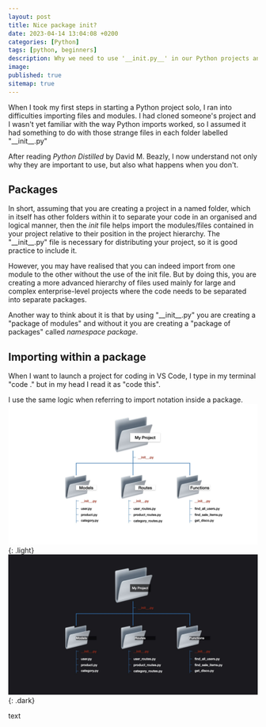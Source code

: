 ```yaml
---
layout: post
title: Nice package init?
date: 2023-04-14 13:04:08 +0200
categories: [Python]
tags: [python, beginners]
description: Why we need to use '__init.py__' in our Python projects and importing paths.
image:
published: true
sitemap: true
---
```


When I took my first steps in starting a Python project solo, I ran into difficulties importing files and modules. I had cloned someone's project and I wasn't yet familiar with the way Python imports worked, so I assumed it had something to do with those strange files in each folder labelled "\_\_init\_\_.py"

After reading _Python Distilled_ by David M. Beazly, I now understand not only why they are important to use, but also what happens when you don't.

## Packages

In short, assuming that you are creating a project in a named folder, which in itself has other folders within it to separate your code in an organised and logical manner, then the _init_ file helps import the modules/files contained in your project relative to their position in the project hierarchy. The "\_\_init\_\_.py" file is necessary for distributing your project, so it is good practice to include it.

However, you may have realised that you can indeed import from one module to the other without the use of the init file. But by doing this, you are creating a more advanced hierarchy of files used mainly for large and complex enterprise-level projects where the code needs to be separated into separate packages.

Another way to think about it is that by using "\_\_init\_\_.py" you are creating a "package of modules" and without it you are creating a "package of packages" called _namespace package_.

## Importing within a package

When I want to launch a project for coding in VS Code, I type in my terminal "code ." but in my head I read it as "code this".

I use the same logic when referring to import notation inside a package.
![Structure of a package](/assets/images/init_structure/init_structure.001.jpeg){: .light}
![Structure of a package](/assets/images/init_structure/init_structure.002.jpeg){: .dark}

text
